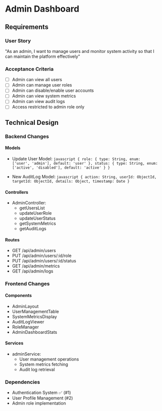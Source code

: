 # Admin Dashboard

## Requirements
### User Story
"As an admin, I want to manage users and monitor system activity so that I can maintain the platform effectively"

### Acceptance Criteria
- [ ] Admin can view all users
- [ ] Admin can manage user roles
- [ ] Admin can disable/enable user accounts
- [ ] Admin can view system metrics
- [ ] Admin can view audit logs
- [ ] Access restricted to admin role only

## Technical Design

### Backend Changes
#### Models
- Update User Model:  ```javascript
  {
    role: {
      type: String,
      enum: ['user', 'admin'],
      default: 'user'
    },
    status: {
      type: String,
      enum: ['active', 'disabled'],
      default: 'active'
    }
  }  ```

- New AuditLog Model:  ```javascript
  {
    action: String,
    userId: ObjectId,
    targetId: ObjectId,
    details: Object,
    timestamp: Date
  }  ```

#### Controllers
- AdminController:
  - getUsersList
  - updateUserRole
  - updateUserStatus
  - getSystemMetrics
  - getAuditLogs

#### Routes
- GET /api/admin/users
- PUT /api/admin/users/:id/role
- PUT /api/admin/users/:id/status
- GET /api/admin/metrics
- GET /api/admin/logs

### Frontend Changes
#### Components
- AdminLayout
- UserManagementTable
- SystemMetricsDisplay
- AuditLogViewer
- RoleManager
- AdminDashboardStats

#### Services
- adminService:
  - User management operations
  - System metrics fetching
  - Audit log retrieval

### Dependencies
- Authentication System ✅ (#1)
- User Profile Management (#2)
- Admin role implementation 